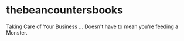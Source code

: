 thebeancountersbooks
====================

Taking Care of Your Business ... Doesn't have to mean you're feeding a Monster.
